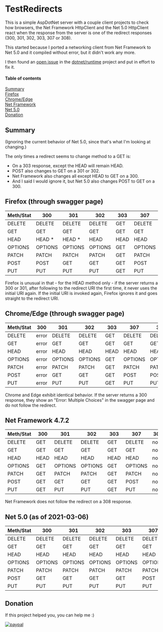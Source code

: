 # TestRedirects

This is a simple AspDotNet server with a couple client projects to check how browsers,
the Net Framework HttpClient and the Net 5.0 HttpClient react when the response from
the server is one of the redirect responses (300, 301, 302, 303, 307 or 308).

This started because I ported a networking client from Net Framework to Net 5.0
and it compiled without error, but it didn't work any more.

I then found an [open issue](https://github.com/dotnet/runtime/issues/28998)
in the [dotnet/runtime](https://github.com/dotnet/runtime) project
and put in effort to fix it.

#### Table of contents
[Summary](#h01)<br>
[Firefox](#h02)<br>
[Chrome/Edge](#h03)<br>
[Net Framework](#h04)<br>
[Net 5.0](#h05)<br>
[Donation](#h06)<br>

## Summary
<a name="h01" />

(Ignoring the current behavior of Net 5.0, since that's what I'm looking at changing.)

The only times a redirect seems to change method to a GET is:

- On a 303 response, except the HEAD will remain HEAD.
- POST also changes to GET on a 301 or 302.
- Net Framework also changes all except HEAD to GET on a 300.
- And I said I would ignore it, but Net 5.0 also changes POST to GET on a 300.

## Firefox (through swagger page)
<a name="h02" />

|Meth/Stat|300|301|302|303|307|308|
|---------|---|---|---|---|---|---|
|DELETE|DELETE|DELETE|DELETE|GET|DELETE|DELETE|
|GET|GET|GET|GET|GET|GET|GET|
|HEAD|HEAD *|HEAD *|HEAD|HEAD|HEAD|HEAD|
|OPTIONS|OPTIONS|OPTIONS|OPTIONS|GET|OPTIONS|OPTIONS|
|PATCH|PATCH|PATCH|PATCH|GET|PATCH|PATCH|
|POST|POST|GET|GET|GET|POST|POST|
|PUT|PUT|PUT|PUT|GET|PUT|PUT|

Firefox is unusual in that - for the HEAD method only - if the server
returns a 300 or 301, after following to the redirect URI the first time, it never uses the initial URI again.
If the initial URI is invoked again, Firefox ignores it and goes straight to the redirect URI.

## Chrome/Edge (through swagger page)
<a name="h03" />

|Meth/Stat|300|301|302|303|307|308|
|---------|---|---|---|---|---|---|
|DELETE|error|DELETE|DELETE|GET|DELETE|DELETE|
|GET|error|GET|GET|GET|GET|GET|
|HEAD|error|HEAD|HEAD|HEAD|HEAD|HEAD|
|OPTIONS|error|OPTIONS|OPTIONS|GET|OPTIONS|OPTIONS|
|PATCH|error|PATCH|PATCH|GET|PATCH|PATCH|
|POST|error|GET|GET|GET|POST|POST|
|PUT|error|PUT|PUT|GET|PUT|PUT|

Chrome and Edge exhibit identical behavior.
If the server returns a 300 response,
they show an "Error: Multiple Choices" in the swagger page
and do not follow the redirect.

## Net Framework 4.7.2
<a name="h04" />

|Meth/Stat|300|301|302|303|307|308|
|---------|---|---|---|---|---|---|
|DELETE|GET|DELETE|DELETE|GET|DELETE|none|
|GET|GET|GET|GET|GET|GET|none|
|HEAD|HEAD|HEAD|HEAD|HEAD|HEAD|none|
|OPTIONS|GET|OPTIONS|OPTIONS|GET|OPTIONS|none|
|PATCH|GET|PATCH|PATCH|GET|PATCH|none|
|POST|GET|GET|GET|GET|POST|none|
|PUT|GET|PUT|PUT|GET|PUT|none|

Net Framework does not follow the redirect on a 308 response.

## Net 5.0 (as of 2021-03-06)
<a name="h05" />

|Meth/Stat|300|301|302|303|307|308|
|---------|---|---|---|---|---|---|
|DELETE|DELETE|DELETE|DELETE|DELETE|DELETE|DELETE|
|GET|GET|GET|GET|GET|GET|GET|
|HEAD|HEAD|HEAD|HEAD|HEAD|HEAD|HEAD|
|OPTIONS|OPTIONS|OPTIONS|OPTIONS|OPTIONS|OPTIONS|OPTIONS|
|PATCH|PATCH|PATCH|PATCH|PATCH|PATCH|PATCH|
|POST|GET|GET|GET|GET|POST|POST|
|PUT|PUT|PUT|PUT|PUT|PUT|PUT|

## Donation
<a name="h06" />

If this project helped you, you can help me :) 

[![paypal](https://www.paypalobjects.com/en_US/i/btn/btn_donate_SM.gif)](https://www.paypal.com/cgi-bin/webscr?cmd=_donations&business=XE5JR3FR458ZE&currency_code=USD)
